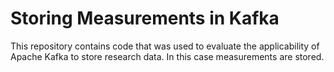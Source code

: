# Storing Measurements in Kafka

This repository contains code that was used to evaluate the applicability of Apache Kafka to store research data.
In this case measurements are stored. 


